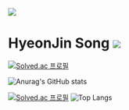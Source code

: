 <img src="https://capsule-render.vercel.app/api?type=waving&color=gray&height=200&section=header&text=GodJin&fontSize=90" />

# HyeonJin Song <img src="https://img.shields.io/badge/Gym junkie-gray?style=flat&logo=riotgames&logoColor=white" />
[![Solved.ac
프로필](http://mazassumnida.wtf/api/mini/generate_badge?boj=shwj203)](https://solved.ac/{handle})

![Anurag's GitHub stats](https://github-readme-stats.vercel.app/api?username=SongHyeonJin&theme=nord&show_icons=true)

[![Solved.ac
프로필](http://mazassumnida.wtf/api/v2/generate_badge?boj=shwj203)](https://solved.ac/{handle})
![Top Langs](https://github-readme-stats.vercel.app/api/top-langs/?username=SongHyeonJin&layout=compact&theme=nord)


<!--
**SongHyeonJin/SongHyeonJin** is a ✨ _special_ ✨ repository because its `README.md` (this file) appears on your GitHub profile.

Here are some ideas to get you started:

- 🔭 I’m currently working on ...
- 🌱 I’m currently learning ...
- 👯 I’m looking to collaborate on ...
- 🤔 I’m looking for help with ...
- 💬 Ask me about ...
- 📫 How to reach me: ...
- 😄 Pronouns: ...
- ⚡ Fun fact: ...
-->
